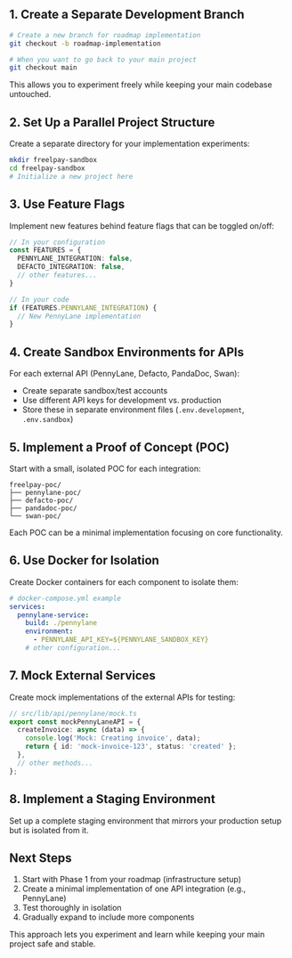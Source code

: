 ## 1. Create a Separate Development Branch

```bash
# Create a new branch for roadmap implementation
git checkout -b roadmap-implementation

# When you want to go back to your main project
git checkout main
```

This allows you to experiment freely while keeping your main codebase untouched.

## 2. Set Up a Parallel Project Structure

Create a separate directory for your implementation experiments:

```bash
mkdir freelpay-sandbox
cd freelpay-sandbox
# Initialize a new project here
```

## 3. Use Feature Flags

Implement new features behind feature flags that can be toggled on/off:

```typescript
// In your configuration
const FEATURES = {
  PENNYLANE_INTEGRATION: false,
  DEFACTO_INTEGRATION: false,
  // other features...
}

// In your code
if (FEATURES.PENNYLANE_INTEGRATION) {
  // New PennyLane implementation
}
```

## 4. Create Sandbox Environments for APIs

For each external API (PennyLane, Defacto, PandaDoc, Swan):
- Create separate sandbox/test accounts
- Use different API keys for development vs. production
- Store these in separate environment files (`.env.development`, `.env.sandbox`)

## 5. Implement a Proof of Concept (POC)

Start with a small, isolated POC for each integration:

```
freelpay-poc/
├── pennylane-poc/
├── defacto-poc/
├── pandadoc-poc/
└── swan-poc/
```

Each POC can be a minimal implementation focusing on core functionality.

## 6. Use Docker for Isolation

Create Docker containers for each component to isolate them:

```yaml
# docker-compose.yml example
services:
  pennylane-service:
    build: ./pennylane
    environment:
      - PENNYLANE_API_KEY=${PENNYLANE_SANDBOX_KEY}
    # other configuration...
```

## 7. Mock External Services

Create mock implementations of the external APIs for testing:

```typescript
// src/lib/api/pennylane/mock.ts
export const mockPennyLaneAPI = {
  createInvoice: async (data) => {
    console.log('Mock: Creating invoice', data);
    return { id: 'mock-invoice-123', status: 'created' };
  },
  // other methods...
};
```

## 8. Implement a Staging Environment

Set up a complete staging environment that mirrors your production setup but is isolated from it.

## Next Steps

1. Start with Phase 1 from your roadmap (infrastructure setup)
2. Create a minimal implementation of one API integration (e.g., PennyLane)
3. Test thoroughly in isolation
4. Gradually expand to include more components

This approach lets you experiment and learn while keeping your main project safe and stable.
